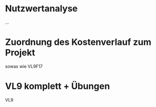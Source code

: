 # Nutzwertanalyse
...

# Zuordnung des Kostenverlauf zum Projekt
sowas wie
VL9F17

# VL9 komplett + Übungen

VL9
